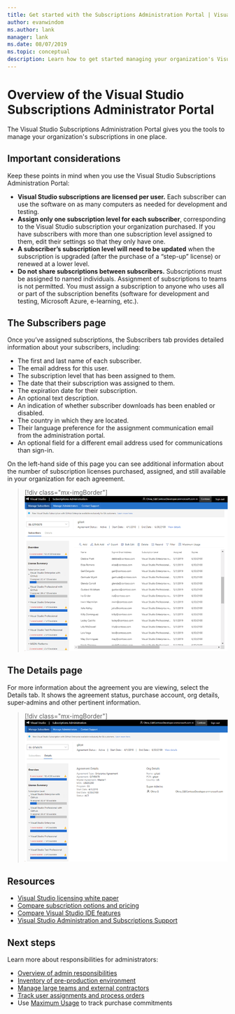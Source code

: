 ```yaml
---
title: Get started with the Subscriptions Administration Portal | Visual Studio Marketplace
author: evanwindom
ms.author: lank
manager: lank
ms.date: 08/07/2019
ms.topic: conceptual
description: Learn how to get started managing your organization's Visual Studio subscriptions with the Subscriptions Administration Portal.
---
```


# Overview of the Visual Studio Subscriptions Administrator Portal

The Visual Studio Subscriptions Administration Portal gives you the tools to manage your organization's subscriptions in one place. 

## Important considerations
Keep these points in mind when you use the Visual Studio Subscriptions Administration Portal:
- **Visual Studio subscriptions are licensed per user.** Each subscriber can use the software on as many computers as needed for development and testing.
- **Assign only one subscription level for each subscriber**, corresponding to the Visual Studio subscription your organization purchased. If you have subscribers with more than one subscription level assigned to them, edit their settings so that they only have one.
- **A subscriber’s subscription level will need to be updated** when the subscription is upgraded (after the purchase of a “step-up” license) or renewed at a lower level.
- **Do not share subscriptions between subscribers.** Subscriptions must be assigned to named individuals.  Assignment of subscriptions to teams is not permitted.  You must assign a subscription to anyone who uses all or part of the subscription benefits (software for development and testing, Microsoft Azure, e-learning, etc.).

## The Subscribers page
Once you’ve assigned subscriptions, the Subscribers tab provides detailed information about your subscribers, including:
- The first and last name of each subscriber.
- The email address for this user.
- The subscription level that has been assigned to them.
- The date that their subscription was assigned to them.
- The expiration date for their subscription.
- An optional text description.
- An indication of whether subscriber downloads has been enabled or disabled.
- The country in which they are located.
- Their language preference for the assignment communication email from the administration portal.
- An optional field for a different email address used for communications than sign-in.

On the left-hand side of this page you can see additional information about the number of subscription licenses purchased, assigned, and still available in your organization for each agreement.
> [!div class="mx-imgBorder"]
> ![Visual Studio Subscriptions Admin Portal Subscribers Page](_img/using-admin-portal/subscribers-page.png)

## The Details page
For more information about the agreement you are viewing, select the Details tab. It shows the agreement status, purchase account, org details, super-admins and other pertinent information.
> [!div class="mx-imgBorder"]
> ![Visual Studio Subscriptions Admin Portal Details Page](_img/using-admin-portal/details-page.png)

## Resources
- [Visual Studio licensing white paper](https://aka.ms/vslicensing)
- [Compare subscription options and pricing](https://visualstudio.microsoft.com/vs/pricing)
- [Compare Visual Studio IDE features](https://visualstudio.microsoft.com/vs/compare)
- [Visual Studio Administration and Subscriptions Support](https://visualstudio.microsoft.com/support/support-overview-vs)

## Next steps
Learn more about responsibilities for administrators:
- [Overview of admin responsibilities](admin-responsibilities.md)
- [Inventory of pre-production environment](admin-inventory.md)
- [Manage large teams and external contractors](manage-teams.md)
- [Track user assignments and process orders](assignments-orders.md)
- Use [Maximum Usage](maximum-usage.md) to track purchase commitments

